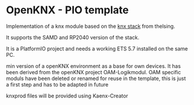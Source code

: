 OpenKNX - PIO template
===

Implementation of a knx module based on the [knx stack](https://github.com/thelsing/knx) from thelsing.

It supports the SAMD and RP2040 version of the stack.

It is a PlatformIO project and needs a working ETS 5.7 installed on the same PC.

min version of a openKNX environment as a base for own devices.
It has been derived from the openKNX project OAM-Logikmodul.
OAM specific moduls have been deleted or renamed for reuse in the template,
this is just a first step and has to be adapted in future

knxprod files will be provided using Kaenx-Creator
